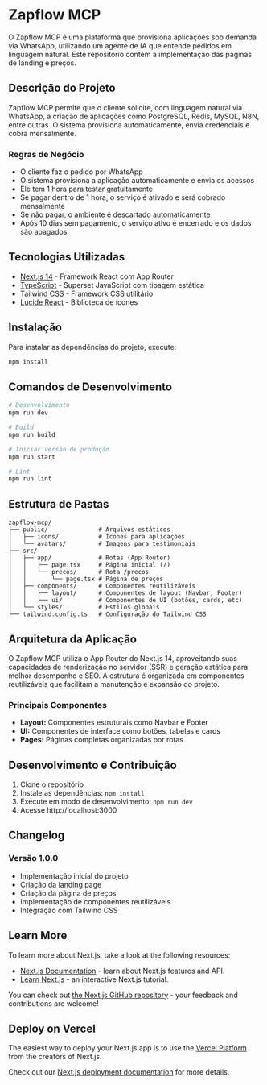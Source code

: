 # Zapflow MCP

O Zapflow MCP é uma plataforma que provisiona aplicações sob demanda via WhatsApp, utilizando um agente de IA que entende pedidos em linguagem natural. Este repositório contém a implementação das páginas de landing e preços.

## Descrição do Projeto

Zapflow MCP permite que o cliente solicite, com linguagem natural via WhatsApp, a criação de aplicações como PostgreSQL, Redis, MySQL, N8N, entre outras. O sistema provisiona automaticamente, envia credenciais e cobra mensalmente.

### Regras de Negócio
- O cliente faz o pedido por WhatsApp
- O sistema provisiona a aplicação automaticamente e envia os acessos
- Ele tem 1 hora para testar gratuitamente
- Se pagar dentro de 1 hora, o serviço é ativado e será cobrado mensalmente
- Se não pagar, o ambiente é descartado automaticamente
- Após 10 dias sem pagamento, o serviço ativo é encerrado e os dados são apagados

## Tecnologias Utilizadas

- [Next.js 14](https://nextjs.org/) - Framework React com App Router
- [TypeScript](https://www.typescriptlang.org/) - Superset JavaScript com tipagem estática
- [Tailwind CSS](https://tailwindcss.com/) - Framework CSS utilitário
- [Lucide React](https://lucide.dev/) - Biblioteca de ícones

## Instalação

Para instalar as dependências do projeto, execute:

```bash
npm install
```

## Comandos de Desenvolvimento

```bash
# Desenvolvimento
npm run dev

# Build
npm run build

# Iniciar versão de produção
npm run start

# Lint
npm run lint
```

## Estrutura de Pastas

```
zapflow-mcp/
├── public/              # Arquivos estáticos
│   ├── icons/           # Ícones para aplicações
│   └── avatars/         # Imagens para testimoniais
├── src/
│   ├── app/             # Rotas (App Router)
│   │   ├── page.tsx     # Página inicial (/)
│   │   └── precos/      # Rota /precos
│   │       └── page.tsx # Página de preços
│   ├── components/      # Componentes reutilizáveis
│   │   ├── layout/      # Componentes de layout (Navbar, Footer)
│   │   └── ui/          # Componentes de UI (botões, cards, etc)
│   └── styles/          # Estilos globais
└── tailwind.config.ts   # Configuração do Tailwind CSS
```

## Arquitetura da Aplicação

O Zapflow MCP utiliza o App Router do Next.js 14, aproveitando suas capacidades de renderização no servidor (SSR) e geração estática para melhor desempenho e SEO. A estrutura é organizada em componentes reutilizáveis que facilitam a manutenção e expansão do projeto.

### Principais Componentes
- **Layout:** Componentes estruturais como Navbar e Footer
- **UI:** Componentes de interface como botões, tabelas e cards
- **Pages:** Páginas completas organizadas por rotas

## Desenvolvimento e Contribuição

1. Clone o repositório
2. Instale as dependências: `npm install`
3. Execute em modo de desenvolvimento: `npm run dev`
4. Acesse http://localhost:3000

## Changelog

### Versão 1.0.0
- Implementação inicial do projeto
- Criação da landing page
- Criação da página de preços
- Implementação de componentes reutilizáveis
- Integração com Tailwind CSS

## Learn More

To learn more about Next.js, take a look at the following resources:

- [Next.js Documentation](https://nextjs.org/docs) - learn about Next.js features and API.
- [Learn Next.js](https://nextjs.org/learn) - an interactive Next.js tutorial.

You can check out [the Next.js GitHub repository](https://github.com/vercel/next.js) - your feedback and contributions are welcome!

## Deploy on Vercel

The easiest way to deploy your Next.js app is to use the [Vercel Platform](https://vercel.com/new?utm_medium=default-template&filter=next.js&utm_source=create-next-app&utm_campaign=create-next-app-readme) from the creators of Next.js.

Check out our [Next.js deployment documentation](https://nextjs.org/docs/app/building-your-application/deploying) for more details.
